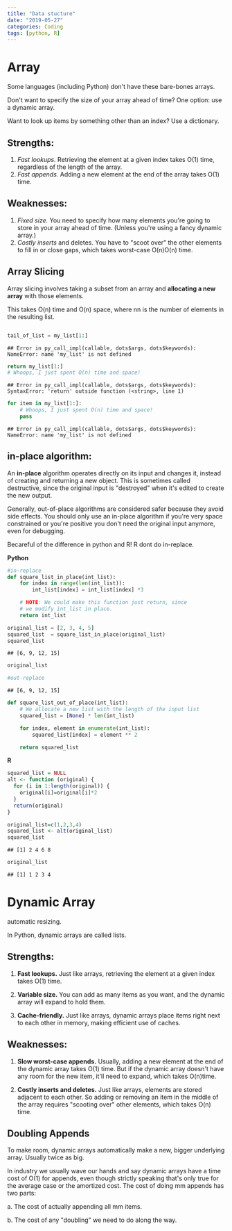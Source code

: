 ```yaml
---
title: "Data stucture"
date: "2019-05-27"
categories: Coding
tags: [python, R]
---
```


# Array

Some languages (including Python) don't have these bare-bones arrays.

Don't want to specify the size of your array ahead of time? One option: use a dynamic array.

Want to look up items by something other than an index? Use a dictionary.

## Strengths:

1. *Fast lookups.* Retrieving the element at a given index takes O(1) time, regardless of the length of the array.
2. *Fast appends.* Adding a new element at the end of the array takes O(1) time.

## Weaknesses:

1. *Fixed size.* You need to specify how many elements you're going to store in your array ahead of time. (Unless you're using a fancy dynamic array.)
2. *Costly inserts* and deletes. You have to "scoot over" the other elements to fill in or close gaps, which takes worst-case O(n)O(n) time.


## Array Slicing

Array slicing involves taking a subset from an array and **allocating a new array** with those elements.

This takes O(n) time and O(n) space, where nn is the number of elements in the resulting list.


```python

tail_of_list = my_list[1:]
```

```
## Error in py_call_impl(callable, dots$args, dots$keywords): NameError: name 'my_list' is not defined
```

```python
return my_list[1:]
# Whoops, I just spent O(n) time and space!
```

```
## Error in py_call_impl(callable, dots$args, dots$keywords): SyntaxError: 'return' outside function (<string>, line 1)
```

```python
for item in my_list[1:]:
    # Whoops, I just spent O(n) time and space!
    pass
```

```
## Error in py_call_impl(callable, dots$args, dots$keywords): NameError: name 'my_list' is not defined
```


## in-place algorithm:

An **in-place** algorithm operates directly on its input and changes it, instead of creating and returning a new object. This is sometimes called destructive, since the original input is "destroyed" when it's edited to create the new output.

Generally, out-of-place algorithms are considered safer because they avoid side effects. You should only use an in-place algorithm if you're very space constrained or you're positive you don't need the original input anymore, even for debugging.

Becareful of the difference in python and R! R dont do in-replace.

**Python**


```python
#in-replace
def square_list_in_place(int_list):
    for index in range(len(int_list)):
        int_list[index] = int_list[index] *3

    # NOTE: We could make this function just return, since
    # we modify int_list in place.
    return int_list

original_list = [2, 3, 4, 5]
squared_list  = square_list_in_place(original_list)
squared_list
```

```
## [6, 9, 12, 15]
```

```python
original_list

#out-replace
```

```
## [6, 9, 12, 15]
```

```python
def square_list_out_of_place(int_list):
    # We allocate a new list with the length of the input list
    squared_list = [None] * len(int_list)

    for index, element in enumerate(int_list):
        squared_list[index] = element ** 2

    return squared_list
```

**R**


```r
squared_list = NULL
alt <- function (original) {
  for (i in 1:length(original)) {
    original[i]=original[i]*2
  }
  return(original)
}

original_list=c(1,2,3,4)
squared_list <- alt(original_list)
squared_list
```

```
## [1] 2 4 6 8
```

```r
original_list
```

```
## [1] 1 2 3 4
```

# Dynamic Array

automatic resizing. 

In Python, dynamic arrays are called lists.

## Strengths:

1. **Fast lookups.** Just like arrays, retrieving the element at a given index takes O(1)  time.

2. **Variable size.** You can add as many items as you want, and the dynamic array will expand to hold them.

3. **Cache-friendly.** Just like arrays, dynamic arrays place items right next to each other in memory, making efficient use of caches.

## Weaknesses:

1. **Slow worst-case appends.** Usually, adding a new element at the end of the dynamic array takes O(1) time. But if the dynamic array doesn't have any room for the new item, it'll need to expand, which takes O(n)time. 


2. **Costly inserts and deletes.** Just like arrays, elements are stored adjacent to each other. So adding or removing an item in the middle of the array requires "scooting over" other elements, which takes O(n)  time.


## Doubling Appends

To make room, dynamic arrays automatically make a new, bigger underlying array. Usually twice as big.

In industry we usually wave our hands and say dynamic arrays have a time cost of O(1)  for appends, even though strictly speaking that's only true for the average case or the amortized cost. The cost of doing mm appends has two parts:

  a. The cost of actually appending all mm items.
  
  b. The cost of any "doubling" we need to do along the way.
